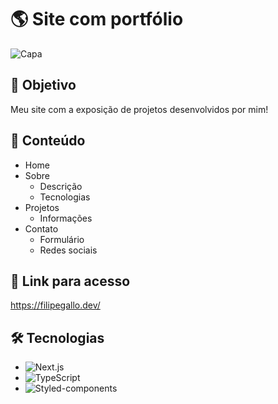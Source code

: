# 🌎 Site com portfólio
![Capa](https://i.imgur.com/taq3N92.png)

## 🎯 Objetivo
Meu site com a exposição de projetos desenvolvidos por mim!

## 📰 Conteúdo
- Home
- Sobre
  - Descrição
  - Tecnologias
- Projetos
  - Informações
- Contato
  - Formulário
  - Redes sociais

## 🔗 Link para acesso
https://filipegallo.dev/

## 🛠 Tecnologias
- ![Next.js](https://img.shields.io/badge/Next-black?style=for-the-badge&logo=next.js&logoColor=white)
- ![TypeScript](https://img.shields.io/badge/TypeScript-007ACC?style=for-the-badge&logo=typescript&logoColor=white)
- ![Styled-components](https://img.shields.io/badge/styled--components-DB7093?style=for-the-badge&logo=styled-components&logoColor=white)
